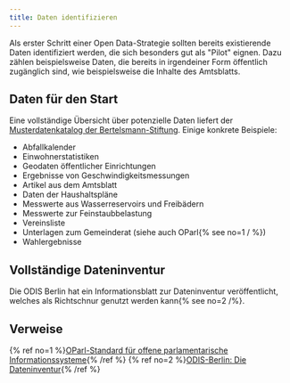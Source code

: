 ```yaml
---
title: Daten identifizieren
---
```


Als erster Schritt einer Open Data-Strategie sollten bereits existierende Daten identifiziert werden, die sich besonders gut als "Pilot" eignen. Dazu zählen beispielsweise Daten, die bereits in irgendeiner Form öffentlich zugänglich sind, wie beispielsweise die Inhalte des Amtsblatts.

## Daten für den Start

Eine vollständige Übersicht über potenzielle Daten liefert der [Musterdatenkatalog der Bertelsmann-Stiftung](/mdk). Einige konkrete Beispiele:

- Abfallkalender
- Einwohnerstatistiken
- Geodaten öffentlicher Einrichtungen
- Ergebnisse von Geschwindigkeitsmessungen
- Artikel aus dem Amtsblatt
- Daten der Haushaltspläne
- Messwerte aus Wasserreservoirs und Freibädern
- Messwerte zur Feinstaubbelastung
- Vereinsliste
- Unterlagen zum Gemeinderat (siehe auch OParl{% see no=1 / %})
- Wahlergebnisse

## Vollständige Dateninventur

Die ODIS Berlin hat ein Informationsblatt zur Dateninventur veröffentlicht, welches als Richtschnur genutzt werden kann{% see no=2 /%}.

## Verweise

{% ref no=1 %}[OParl-Standard für offene parlamentarische Informationssysteme](https://oparl.org/){% /ref %}
{% ref no=2 %}[ODIS-Berlin: Die Dateninventur](https://odis-berlin.de/assets/file-download/Handout_Dateninventur_august2022.pdf){% /ref %}